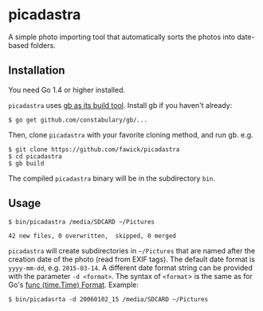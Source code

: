 picadastra
=========

A simple photo importing tool that automatically sorts the photos into date-based folders.

Installation
------------

You need Go 1.4 or higher installed.

`picadastra` uses [gb as its build tool](https://github.com/constabulary/gb). Install gb if you haven't already:

	$ go get github.com/constabulary/gb/...

Then, clone `picadastra` with your favorite cloning method, and run gb. e.g.

	$ git clone https://github.com/fawick/picadastra
	$ cd picadastra
	$ gb build

The compiled `picadastra` binary will be in the subdirectory `bin`.

Usage
-----

	$ bin/picadastra /media/SDCARD ~/Pictures
	
	42 new files, 0 overwritten,  skipped, 0 merged

`picadastra` will create subdirectories in `~/Pictures` that are named after
the creation date of the photo (read from EXIF tags). The default date format
is `yyyy-mm-dd`, e.g. `2015-03-14`. A different date format string can be
provided with the parameter `-d <format>`. The syntax of `<format`> is the same
as for Go's [func (time.Time) Format](http://golang.org/pkg/time/#Time.Format).
Example:

	$ bin/picadasrta -d 20060102_15 /media/SDCARD ~/Pictures


